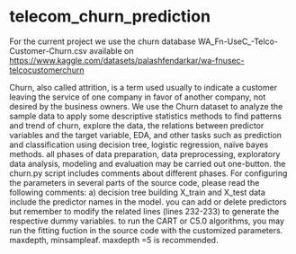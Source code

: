 # telecom_churn_prediction
For the current project we use the churn database WA_Fn-UseC_-Telco-Customer-Churn.csv available on https://www.kaggle.com/datasets/palashfendarkar/wa-fnusec-telcocustomerchurn 

Churn, also called attrition, is a term used usually to indicate a customer leaving the service of one company in favor of another company, 
not desired by the business owners. We use the Churn dataset to analyze the sample data to apply some descriptive statistics methods to find 
patterns and trend of churn, explore the data, the relations between predictor variables and the target variable, EDA, and other tasks such as 
prediction and classification using decision tree, logistic regression, naïve bayes methods.
all phases of data preparation, data preprocessing, exploratory data analysis, modeling and evaluation may be carried out one-button.
the churn.py script includes comments about different phases.
For configuring the parameters in several parts of the source code, please read the following comments:
 a) decision tree building
 X_train and X_test data include the predictor names in the model. you can add or delete predictors
 but remember to modify the related lines (lines 232-233) to generate the respective dummy variables.
 to run the CART or C5.0 algorithms, you may run the fitting fuction in the source code with the customized parameters.
 maxdepth, minsampleaf. maxdepth =5 is recommended.
